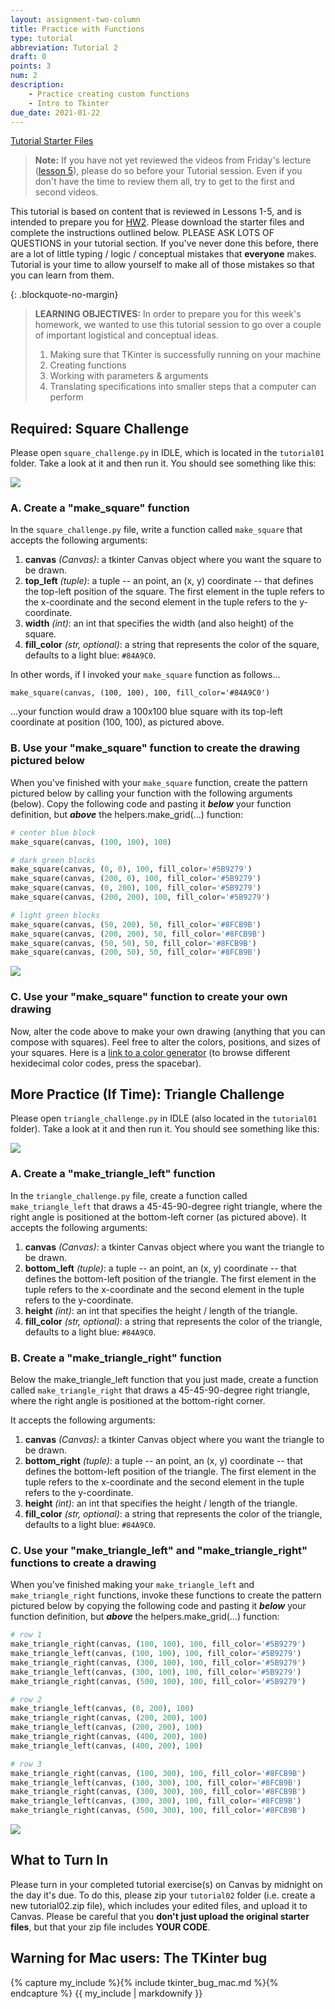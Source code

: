 ```yaml
---
layout: assignment-two-column
title: Practice with Functions
type: tutorial
abbreviation: Tutorial 2
draft: 0
points: 3
num: 2
description: 
    - Practice creating custom functions
    - Intro to Tkinter
due_date: 2021-01-22
---
```


<a class="nu-button" href="/winter2021/course-files/tutorials/tutorial02.zip" target="_blank">
    Tutorial Starter Files <i class="fas fa-download"></i>
</a> 

> **Note:** If you have not yet reviewed the videos from Friday's lecture ([lesson 5](/winter2021/lectures/week03-lecture03)), please do so before your Tutorial session. Even if you don't have the time to review them all, try to get to the first and second videos.

This tutorial is based on content that is reviewed in Lessons 1-5, and is intended to prepare you for [HW2](../assignments/hw2). Please download the starter files and complete the instructions outlined below. PLEASE ASK LOTS OF QUESTIONS in your tutorial section. If you've never done this before, there are a lot of little typing / logic / conceptual mistakes that **everyone** makes. Tutorial is your time to allow yourself to make all of those mistakes so that you can learn from them. 

{: .blockquote-no-margin}
> **LEARNING OBJECTIVES:** 
> In order to prepare you for this week's homework, we wanted to use this tutorial session to go over a couple of important logistical and conceptual ideas.
>
> 1. Making sure that TKinter is successfully running on your machine
> 1. Creating functions
> 1. Working with parameters & arguments
> 1. Translating specifications into smaller steps that a computer can perform

## Required: Square Challenge
Please open `square_challenge.py` in IDLE, which is located in the `tutorial01` folder. Take a look at it and then run it. You should see something like this:

<img class="small frame" src="/winter2021/assets/images/tutorial01/before1.png" />

### A. Create a "make_square" function
In the `square_challenge.py` file, write a function called `make_square` that accepts the following arguments:

1. **canvas** *(Canvas)*: a tkinter Canvas object where you want the square to be drawn.
1. **top_left** *(tuple)*: a tuple -- an point, an (x, y) coordinate -- that defines the top-left position of the square. The first element in the tuple refers to the x-coordinate and the second element in the tuple refers to the y-coordinate.
1. **width** *(int)*: an int that specifies the width (and also height) of the square.
1. **fill_color** *(str, optional)*: a string that represents the color of the square, defaults to a light blue: `#84A9C0`.

In other words, if I invoked your `make_square` function as follows...

`make_square(canvas, (100, 100), 100, fill_color='#84A9C0')`

...your function would draw a 100x100 blue square with its top-left coordinate at position (100, 100), as pictured above.

### B. Use your "make_square" function to create the drawing pictured below
When you've finished with your `make_square` function, create the pattern pictured below by calling your function with the following arguments (below). Copy the following code and pasting it ***below*** your function definition, but ***above*** the helpers.make_grid(...) function:

```python
# center blue block
make_square(canvas, (100, 100), 100)

# dark green blocks
make_square(canvas, (0, 0), 100, fill_color='#5B9279')
make_square(canvas, (200, 0), 100, fill_color='#5B9279')
make_square(canvas, (0, 200), 100, fill_color='#5B9279')
make_square(canvas, (200, 200), 100, fill_color='#5B9279')

# light green blocks
make_square(canvas, (50, 200), 50, fill_color='#8FCB9B')
make_square(canvas, (200, 200), 50, fill_color='#8FCB9B')
make_square(canvas, (50, 50), 50, fill_color='#8FCB9B')
make_square(canvas, (200, 50), 50, fill_color='#8FCB9B')
```

<img class="small frame" src="/winter2021/assets/images/tutorial01/after1.png" />

### C. Use your "make_square" function to create your own drawing

Now, alter the code above to make your own drawing (anything that you can compose with squares). Feel free to alter the colors, positions, and sizes of your squares. Here is a <a href="https://coolors.co/app" target="_blank">link to a color generator</a> (to browse different hexidecimal color codes, press the spacebar).


## More Practice (If Time): Triangle Challenge
Please open `triangle_challenge.py` in IDLE (also located in the `tutorial01` folder). Take a look at it and then run it. You should see something like this:

<img class="medium frame" src="/winter2021/assets/images/tutorial01/before2.png" />

### A. Create a "make_triangle_left" function
In the `triangle_challenge.py` file, create a function called `make_triangle_left` that draws a 45-45-90-degree right triangle, where the right angle is positioned at the bottom-left corner (as pictured above). It accepts the following arguments:

1. **canvas** *(Canvas)*: a tkinter Canvas object where you want the triangle to be drawn.
1. **bottom_left** *(tuple)*: a tuple -- an point, an (x, y) coordinate -- that defines the bottom-left position of the triangle. The first element in the tuple refers to the x-coordinate and the second element in the tuple refers to the y-coordinate.
1. **height** *(int)*: an int that specifies the height / length of the triangle.
1. **fill_color** *(str, optional)*: a string that represents the color of the triangle, defaults to a light blue: `#84A9C0`.


### B. Create a "make_triangle_right" function
Below the make_triangle_left function that you just made, create a function called `make_triangle_right` that draws a 45-45-90-degree right triangle, where the right angle is positioned at the bottom-right corner. 

It accepts the following arguments:

1. **canvas** *(Canvas)*: a tkinter Canvas object where you want the triangle to be drawn.
1. **bottom_right** *(tuple)*: a tuple -- an point, an (x, y) coordinate -- that defines the bottom-left position of the triangle. The first element in the tuple refers to the x-coordinate and the second element in the tuple refers to the y-coordinate.
1. **height** *(int)*: an int that specifies the height / length of the triangle.
1. **fill_color** *(str, optional)*: a string that represents the color of the triangle, defaults to a light blue: `#84A9C0`.

### C. Use your "make_triangle_left" and "make_triangle_right" functions to create a drawing
When you've finished making your `make_triangle_left` and `make_triangle_right` functions, invoke these functions to create the pattern pictured below by copying the following code and pasting it ***below*** your function definition, but ***above*** the helpers.make_grid(...) function:

```python
# row 1
make_triangle_right(canvas, (100, 100), 100, fill_color='#5B9279')
make_triangle_left(canvas, (100, 100), 100, fill_color='#5B9279')
make_triangle_right(canvas, (300, 100), 100, fill_color='#5B9279')
make_triangle_left(canvas, (300, 100), 100, fill_color='#5B9279')
make_triangle_right(canvas, (500, 100), 100, fill_color='#5B9279')

# row 2
make_triangle_left(canvas, (0, 200), 100)
make_triangle_right(canvas, (200, 200), 100)
make_triangle_left(canvas, (200, 200), 100)
make_triangle_right(canvas, (400, 200), 100)
make_triangle_left(canvas, (400, 200), 100)

# row 3
make_triangle_right(canvas, (100, 300), 100, fill_color='#8FCB9B')
make_triangle_left(canvas, (100, 300), 100, fill_color='#8FCB9B')
make_triangle_right(canvas, (300, 300), 100, fill_color='#8FCB9B')
make_triangle_left(canvas, (300, 300), 100, fill_color='#8FCB9B')
make_triangle_right(canvas, (500, 300), 100, fill_color='#8FCB9B')
```

<img class="medium frame" src="/winter2021/assets/images/tutorial01/after2.png" />

## What to Turn In
Please turn in your completed tutorial exercise(s) on Canvas by midnight on the day it's due. To do this, please zip your `tutorial02` folder (i.e. create a new tutorial02.zip file), which includes your edited files, and upload it to Canvas. Please be careful that you **don't just upload the original starter files**, but that your zip file includes **YOUR CODE**.  

## Warning for Mac users: The TKinter bug
{% capture my_include %}{% include tkinter_bug_mac.md %}{% endcapture %}
{{ my_include | markdownify }}

